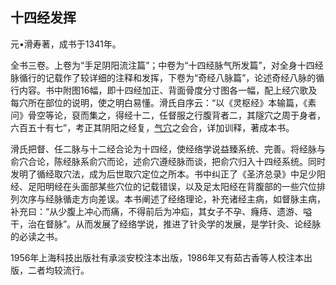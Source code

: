 ## 十四经发挥

元•滑寿著，成书于1341年。

全书三卷。上卷为“手足阴阳流注篇”；中卷为“十四经脉气所发篇”，对全身十四经脉循行的记载作了较详细的注释和发挥，下卷为“奇经八脉篇”，论述奇经八脉的循行内容。书中附图16幅，即十四经加正、背面骨度分寸图各一幅，配上经穴歌及每穴所在部位的说明，使之明白易懂。滑氏自序云：“以《灵枢经》本输篇，《素问》骨空等论，裒而集之，得经十二，任督服之行腹背者二，其隧穴之周于身者，六百五十有七”，考正其阴阳之经复，[气穴](https://www.gmzyjc.com/read/zjs/zjs3.1.7-8-0.0.2.3.13.md)之会合，详加训释，著成本书。

滑氏把督、任二脉与十二经合论为十四经，使经络学说益臻系统、完善。将经脉与俞穴合论，陈经脉系俞穴而论，述俞穴遵经脉而谈，把俞穴归入十四经系统。同时发明了循经取穴法，成为后世取穴定位之所本。书中纠正了《圣济总录》中足少阳经、足阳明经在头面部某些穴位的记载错误，以及足太阳经在背腹部的一些穴位排列次序与经脉循走方向差误。本书阐述了经络理论，补充诸经主病，如督脉主病，补充曰：“从少腹上冲心而痛，不得前后为冲疝，其女子不孕、癃痔、遗游、嗌干，治在督脉”。从而发展了经络学说，推进了针灸学的发展，是学针灸、论经脉的必读之书。

1956年上海科技出版社有承淡安校注本出版，1986年又有茹古香等人校注本出版，二者均较流行。
